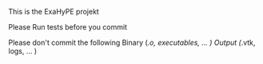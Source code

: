 This is the ExaHyPE projekt


Please
    Run tests before you commit
    
Please 
    don't commit the following
        Binary (*.o, executables, ... )
        Output (*.vtk, logs, ... )

